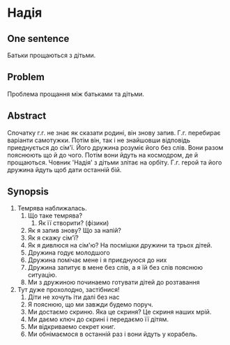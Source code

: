 # Надія

## One sentence

Батьки прощаються з дітьми.

## Problem

Проблема прощання між батьками та дітьми.

## Abstract

Спочатку г.г. не знає як сказати родині, він знову запив. Г.г. перебирає варіанти самотужки. Потім він, так і не знайшовши відповідь приеднується до сім'ї. Його дружина розуміє його без слів. Вони разом пояснюють що й до чого. Потім вони йдуть на космодром, де й прощаються. Човник 'Надія' з дітьми злітає на орбіту. Г.г. герой та його дружина йдуть щоб дати останній бій.

## Synopsis

1. Темрява наближалась.
    1. Що таке темрява?
        1. Як її створити? (фізики)
    1. Як я запив знову? Що за напій?
    1. Як я скажу сім'ї?
    1. Як я дивлюся на сім'ю? На посмішки дружини та трьох дітей.
    1. Дружина годує молодшого
    1. Дружина помічає мене і я приєднуюся до них
    1. Дружина запитує в мене без слів, а я їй без слів пояснюю ситуацію.
    1. Ми з дружиною починаемо готувати дітей до розтавання
1. Тут дуже прохолодно, застібнися!
    1. Діти не хочуть іти далі без нас
    1. Я пояснюю, що ми завжди будемо поруч.
    1. Ми достаємо скриню. Яка це скриня? Це скриня наших мрій.
    1. Ми даємо ключ до скрині і передаємо її дітям.
    1. Ми відкриваемо секрет книг.
    1. Ми обнімаємося в останній раз і вони йдуть у корабель. 
    